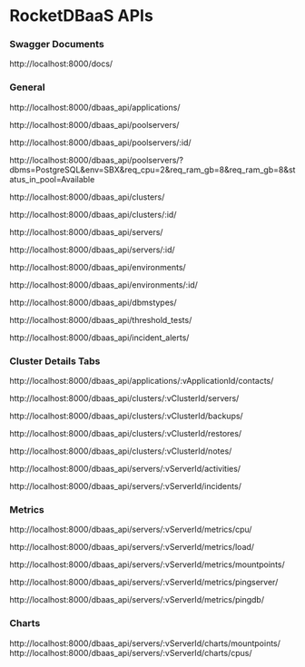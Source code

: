 <h1>RocketDBaaS APIs</h1>


<h3>Swagger Documents</h3>

http://localhost:8000/docs/



<h3>General</h3>

http://localhost:8000/dbaas_api/applications/

http://localhost:8000/dbaas_api/poolservers/

http://localhost:8000/dbaas_api/poolservers/:id/

http://localhost:8000/dbaas_api/poolservers/?dbms=PostgreSQL&env=SBX&req_cpu=2&req_ram_gb=8&req_ram_gb=8&status_in_pool=Available

http://localhost:8000/dbaas_api/clusters/

http://localhost:8000/dbaas_api/clusters/:id/

http://localhost:8000/dbaas_api/servers/

http://localhost:8000/dbaas_api/servers/:id/

http://localhost:8000/dbaas_api/environments/

http://localhost:8000/dbaas_api/environments/:id/

http://localhost:8000/dbaas_api/dbmstypes/

http://localhost:8000/dbaas_api/threshold_tests/

http://localhost:8000/dbaas_api/incident_alerts/



<h3>Cluster Details Tabs</h3>

http://localhost:8000/dbaas_api/applications/:vApplicationId/contacts/

http://localhost:8000/dbaas_api/clusters/:vClusterId/servers/

http://localhost:8000/dbaas_api/clusters/:vClusterId/backups/

http://localhost:8000/dbaas_api/clusters/:vClusterId/restores/

http://localhost:8000/dbaas_api/clusters/:vClusterId/notes/

http://localhost:8000/dbaas_api/servers/:vServerId/activities/

http://localhost:8000/dbaas_api/servers/:vServerId/incidents/



<h3>Metrics</h3>

http://localhost:8000/dbaas_api/servers/:vServerId/metrics/cpu/

http://localhost:8000/dbaas_api/servers/:vServerId/metrics/load/

http://localhost:8000/dbaas_api/servers/:vServerId/metrics/mountpoints/

http://localhost:8000/dbaas_api/servers/:vServerId/metrics/pingserver/

http://localhost:8000/dbaas_api/servers/:vServerId/metrics/pingdb/



<h3>Charts</h3>

http://localhost:8000/dbaas_api/servers/:vServerId/charts/mountpoints/
http://localhost:8000/dbaas_api/servers/:vServerId/charts/cpus/
